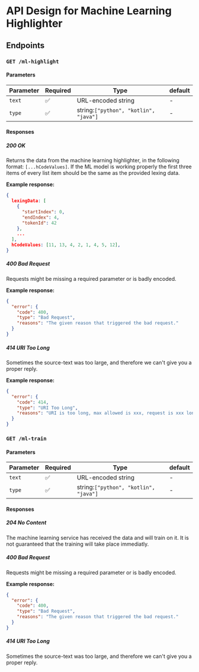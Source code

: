 # API Design for Machine Learning Highlighter

## Endpoints

### `GET /ml-highlight`

#### Parameters

| Parameter | Required | Type                                  | default |
| --------- | -------- | ------------------------------------- | ------- |
| `text`    | ✅        | URL-encoded string                    | -       |
| `type`    | ✅        | string:`["python", "kotlin", "java"]` | -       |

#### Responses

##### 200 OK

Returns the data from the machine learning highlighter, in the following format: `[...hCodeValues]`. If the ML model is working properly the first three items of every list item should be the same as the provided lexing data.

**Example response:**

```json
{
  lexingData: [
    {
      "startIndex": 0,
      "endIndex": 4,
      "tokenId": 42
    },
    ...
  ],
  hCodeValues: [11, 13, 4, 2, 1, 4, 5, 12],
}
```

##### 400 Bad Request

Requests might be missing a required parameter or is badly encoded.

**Example response:**

```json
{
  "error": {
    "code": 400,
    "type": "Bad Request",
    "reasons": "The given reason that triggered the bad request."
  }
}
```

##### 414 URI Too Long

Sometimes the source-text was too large, and therefore we can't give you a proper reply.

**Example response:**

```json
{
  "error": {
    "code": 414,
    "type": "URI Too Long",
    "reasons": "URI is too long, max allowed is xxx, request is xxx long."
  }
}
```

### `GET /ml-train`

#### Parameters

| Parameter | Required | Type                                  | default |
| --------- | -------- | ------------------------------------- | ------- |
| `text`    | ✅        | URL-encoded string                    | -       |
| `type`    | ✅        | string:`["python", "kotlin", "java"]` | -       |

#### Responses

##### 204 No Content

The machine learning service has received the data and will train on it. It is not guaranteed that the training will take place immediatly.

##### 400 Bad Request

Requests might be missing a required parameter or is badly encoded.

**Example response:**

```json
{
  "error": {
    "code": 400,
    "type": "Bad Request",
    "reasons": "The given reason that triggered the bad request."
  }
}
```

##### 414 URI Too Long

Sometimes the source-text was too large, and therefore we can't give you a proper reply.

